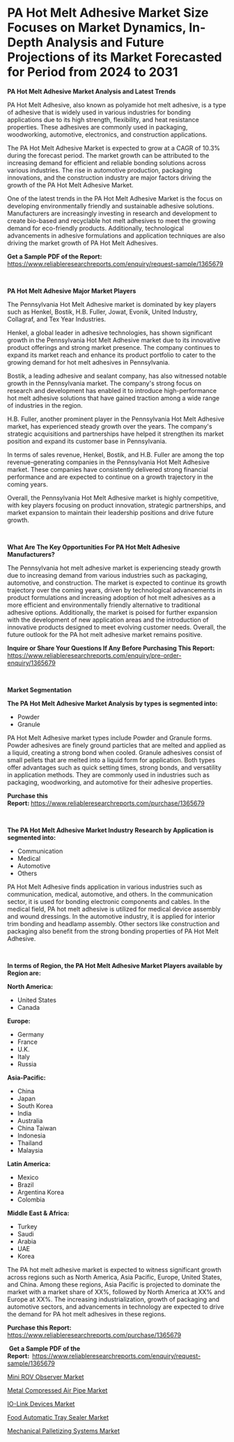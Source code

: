 <p><h1>PA Hot Melt Adhesive Market Size Focuses on Market Dynamics, In-Depth Analysis and Future Projections of its Market Forecasted for Period from 2024 to 2031</h1></p><p><strong>PA Hot Melt Adhesive Market Analysis and Latest Trends</strong></p>
<p><p>PA Hot Melt Adhesive, also known as polyamide hot melt adhesive, is a type of adhesive that is widely used in various industries for bonding applications due to its high strength, flexibility, and heat resistance properties. These adhesives are commonly used in packaging, woodworking, automotive, electronics, and construction applications.</p><p>The PA Hot Melt Adhesive Market is expected to grow at a CAGR of 10.3% during the forecast period. The market growth can be attributed to the increasing demand for efficient and reliable bonding solutions across various industries. The rise in automotive production, packaging innovations, and the construction industry are major factors driving the growth of the PA Hot Melt Adhesive Market.</p><p>One of the latest trends in the PA Hot Melt Adhesive Market is the focus on developing environmentally friendly and sustainable adhesive solutions. Manufacturers are increasingly investing in research and development to create bio-based and recyclable hot melt adhesives to meet the growing demand for eco-friendly products. Additionally, technological advancements in adhesive formulations and application techniques are also driving the market growth of PA Hot Melt Adhesives.</p></p>
<p><strong>Get a Sample PDF of the Report:&nbsp;</strong> <a href="https://www.reliableresearchreports.com/enquiry/request-sample/1365679">https://www.reliableresearchreports.com/enquiry/request-sample/1365679</a></p>
<p>&nbsp;</p>
<p><strong>PA Hot Melt Adhesive Major Market Players</strong></p>
<p><p>The Pennsylvania Hot Melt Adhesive market is dominated by key players such as Henkel, Bostik, H.B. Fuller, Jowat, Evonik, United Industry, Collagraf, and Tex Year Industries. </p><p>Henkel, a global leader in adhesive technologies, has shown significant growth in the Pennsylvania Hot Melt Adhesive market due to its innovative product offerings and strong market presence. The company continues to expand its market reach and enhance its product portfolio to cater to the growing demand for hot melt adhesives in Pennsylvania.</p><p>Bostik, a leading adhesive and sealant company, has also witnessed notable growth in the Pennsylvania market. The company's strong focus on research and development has enabled it to introduce high-performance hot melt adhesive solutions that have gained traction among a wide range of industries in the region.</p><p>H.B. Fuller, another prominent player in the Pennsylvania Hot Melt Adhesive market, has experienced steady growth over the years. The company's strategic acquisitions and partnerships have helped it strengthen its market position and expand its customer base in Pennsylvania.</p><p>In terms of sales revenue, Henkel, Bostik, and H.B. Fuller are among the top revenue-generating companies in the Pennsylvania Hot Melt Adhesive market. These companies have consistently delivered strong financial performance and are expected to continue on a growth trajectory in the coming years.</p><p>Overall, the Pennsylvania Hot Melt Adhesive market is highly competitive, with key players focusing on product innovation, strategic partnerships, and market expansion to maintain their leadership positions and drive future growth.</p></p>
<p>&nbsp;</p>
<p><strong>What Are The Key Opportunities For PA Hot Melt Adhesive Manufacturers?</strong></p>
<p><p>The Pennsylvania hot melt adhesive market is experiencing steady growth due to increasing demand from various industries such as packaging, automotive, and construction. The market is expected to continue its growth trajectory over the coming years, driven by technological advancements in product formulations and increasing adoption of hot melt adhesives as a more efficient and environmentally friendly alternative to traditional adhesive options. Additionally, the market is poised for further expansion with the development of new application areas and the introduction of innovative products designed to meet evolving customer needs. Overall, the future outlook for the PA hot melt adhesive market remains positive.</p></p>
<p><strong>Inquire or Share Your Questions If Any Before Purchasing This Report:</strong> <a href="https://www.reliableresearchreports.com/enquiry/pre-order-enquiry/1365679">https://www.reliableresearchreports.com/enquiry/pre-order-enquiry/1365679</a></p>
<p>&nbsp;</p>
<p><strong>Market Segmentation</strong></p>
<p><strong>The PA Hot Melt Adhesive Market Analysis by types is segmented into:</strong></p>
<p><ul><li>Powder</li><li>Granule</li></ul></p>
<p><p>PA Hot Melt Adhesive market types include Powder and Granule forms. Powder adhesives are finely ground particles that are melted and applied as a liquid, creating a strong bond when cooled. Granule adhesives consist of small pellets that are melted into a liquid form for application. Both types offer advantages such as quick setting times, strong bonds, and versatility in application methods. They are commonly used in industries such as packaging, woodworking, and automotive for their adhesive properties.</p></p>
<p><strong>Purchase this Report:&nbsp;</strong><a href="https://www.reliableresearchreports.com/purchase/1365679">https://www.reliableresearchreports.com/purchase/1365679</a></p>
<p>&nbsp;</p>
<p><strong>The PA Hot Melt Adhesive Market Industry Research by Application is segmented into:</strong></p>
<p><ul><li>Communication</li><li>Medical</li><li>Automotive</li><li>Others</li></ul></p>
<p><p>PA Hot Melt Adhesive finds application in various industries such as communication, medical, automotive, and others. In the communication sector, it is used for bonding electronic components and cables. In the medical field, PA hot melt adhesive is utilized for medical device assembly and wound dressings. In the automotive industry, it is applied for interior trim bonding and headlamp assembly. Other sectors like construction and packaging also benefit from the strong bonding properties of PA Hot Melt Adhesive.</p></p>
<p>&nbsp;</p>
<p><strong>In terms of Region, the PA Hot Melt Adhesive Market Players available by Region are:</strong></p>
<p>
    <p> <strong> North America: </strong>
        <ul>
            <li>United States</li>
            <li>Canada</li>
        </ul>
        </p> 
    <p> <strong> Europe: </strong>
        <ul>
            <li>Germany</li>
            <li>France</li>
            <li>U.K.</li>
            <li>Italy</li>
            <li>Russia</li>
        </ul>
        </p> 
    <p> <strong> Asia-Pacific: </strong>
        <ul>
            <li>China</li>
            <li>Japan</li>
            <li>South Korea</li>
            <li>India</li>
            <li>Australia</li>
            <li>China Taiwan</li>
            <li>Indonesia</li>
            <li>Thailand</li>
            <li>Malaysia</li>
        </ul>
        </p> 
    <p> <strong> Latin America: </strong>
        <ul>
            <li>Mexico</li>
            <li>Brazil</li>
            <li>Argentina Korea</li>
            <li>Colombia</li>
        </ul>
        </p> 
    <p> <strong> Middle East & Africa: </strong>
        <ul>
            <li>Turkey</li>
            <li>Saudi</li>
            <li>Arabia</li>
            <li>UAE</li>
            <li>Korea</li>
        </ul>
    </p>
    </p>
<p><p>The PA hot melt adhesive market is expected to witness significant growth across regions such as North America, Asia Pacific, Europe, United States, and China. Among these regions, Asia Pacific is projected to dominate the market with a market share of XX%, followed by North America at XX% and Europe at XX%. The increasing industrialization, growth of packaging and automotive sectors, and advancements in technology are expected to drive the demand for PA hot melt adhesives in these regions.</p></p>
<p><strong>Purchase this Report: </strong><a href="https://www.reliableresearchreports.com/purchase/1365679">https://www.reliableresearchreports.com/purchase/1365679</a></p>
<p>&nbsp;<strong>Get a Sample PDF of the Report:&nbsp;&nbsp;</strong><a href="https://www.reliableresearchreports.com/enquiry/request-sample/1365679">https://www.reliableresearchreports.com/enquiry/request-sample/1365679</a></p>
<p><strong></strong></p>
<p><p><a href="https://medium.com/@avaalsop666/analyzing-mini-rov-observer-market-global-industry-perspective-and-forecast-2024-to-2031-edf976382371">Mini ROV Observer Market</a></p><p><a href="https://medium.com/@avaalsop666/metal-compressed-air-pipe-market-analysis-its-cagr-market-segmentation-and-global-industry-6229413f6be0">Metal Compressed Air Pipe Market</a></p><p><a href="https://medium.com/@waltercruz6g/io-link-devices-nbsp-market-focuses-on-market-share-size-and-projected-forecast-till-2031-6c7a12c59f46">IO-Link Devices Market</a></p><p><a href="https://medium.com/@avaalsop666/food-automatic-tray-sealer-market-competitive-analysis-market-trends-and-forecast-to-2031-1ee8cf04d182">Food Automatic Tray Sealer Market</a></p><p><a href="https://medium.com/@avaalsop666/mechanical-palletizing-systems-market-size-reveals-the-best-marketing-channels-in-global-industry-2a48781c9371">Mechanical Palletizing Systems Market</a></p></p>